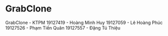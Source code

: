 # GrabClone
GrabClone - KTPM 
19127419 - Hoàng Minh Huy
19127059 - Lê Hoàng Phúc
19127526 - Phạm Tiến Quân
19127557 - Đặng Tú Thiệu
